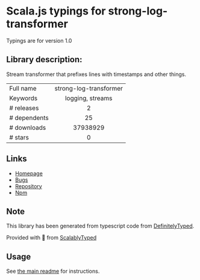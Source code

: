 
# Scala.js typings for strong-log-transformer

Typings are for version 1.0

## Library description:
Stream transformer that prefixes lines with timestamps and other things.

|                    |                 |
| ------------------ | :-------------: |
| Full name          | strong-log-transformer |
| Keywords           | logging, streams |
| # releases         | 2 |
| # dependents       | 25 |
| # downloads        | 37938929 |
| # stars            | 0 |

## Links
- [Homepage](https://github.com/strongloop/strong-log-transformer)
- [Bugs](https://github.com/strongloop/strong-log-transformer/issues)
- [Repository](https://github.com/strongloop/strong-log-transformer)
- [Npm](https://www.npmjs.com/package/strong-log-transformer)
    


## Note
This library has been generated from typescript code from [DefinitelyTyped](https://definitelytyped.org).

Provided with :purple_heart: from [ScalablyTyped](https://github.com/oyvindberg/ScalablyTyped)

## Usage
See [the main readme](../../readme.md) for instructions.


